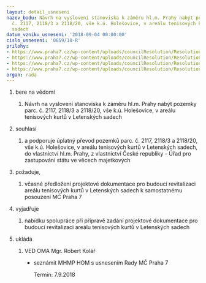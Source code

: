 ```yaml
---
layout: detail_usneseni
nazev_bodu: Návrh na vyslovení stanoviska k záměru hl.m. Prahy nabýt pozemky parc.
  č. 2117, 2118/3 a 2118/20, vše k.ú. Holešovice, v areálu tenisových kurtů v Letenských
  sadech
datum_vzniku_usneseni: '2018-09-04 00:00:00'
cislo_usneseni: '0659/18-R'
prilohy:
- https://www.praha7.cz/wp-content/uploads/councilResolution/Resolutions/30212/export/01_HMPkurtyLetnaNabPozemCR~389220.doc
- https://www.praha7.cz/wp-content/uploads/councilResolution/Resolutions/30212/export/02_HMPkurtyLetnaNabPozemCR~389219.pdf
- https://www.praha7.cz/wp-content/uploads/councilResolution/Resolutions/30212/export/03_HMPkurtyLetnaNabPozemCR~389218.pdf
- https://www.praha7.cz/wp-content/uploads/councilResolution/Resolutions/30212/export/export~389554.pdf
organ: rada
---
```

<ol id="urzList" class="urzList_view"><li class="urzClass1" id=""><span name="1">bere na vědomí</span><ol class="urzOlClass decimal "><li class="urzClass2" id="" style="text-align: left;"><span><p>Návrh na vyslovení stanoviska k záměru hl.m. Prahy nabýt pozemky parc. č. 2117, 2118/3 a 2118/20, vše k.ú. Holešovice, v areálu tenisových kurtů v Letenských sadech</p></span></li></ol></li><li class="urzClass1" id=""><span name="26">souhlasí</span><ol class="urzOlClass decimal "><li class="urzClass2" id="" style="text-align: left;"><span><p>a podporuje úplatný převod pozemků parc. č. 2117, 2118/3 a 2118/20, vše k.ú. Holešovice, v areálu tenisových kurtů v Letenských sadech, do vlastnictví hl.m. Prahy, z vlastnictví České republiky - Úřad pro zastupování státu ve věcech majetkových</p></span></li></ol></li><li class="urzClass1" id=""><span name="63">požaduje,</span><ol class="urzOlClass decimal "><li class="urzClass2" id="" style="text-align: left;"><span><p>včasné předložení projektové dokumentace pro budoucí revitalizaci areálu tenisových kurtů&nbsp;v Letenských sadech k samostatnému posouzení MČ Praha 7<br></p></span></li></ol></li><li class="urzClass1" id=""><span name="83">vyjadřuje</span><ol class="urzOlClass decimal "><li class="urzClass2" id="" style="text-align: left;"><span><p>nabídku spolupráce při přípravě zadání projektové dokumentace pro budoucí revitalizaci areálu tenisových kurtů v Letenských sadech</p></span></li></ol></li><li class="urzClass1" id="urzUkoly"><span name="1">ukládá</span><ol class="urzOlClass"><li class="urzClass2"><span><p>VED OMA Mgr. Robert Kolář</p></span><ul class="urzUlClass"><li class="urzClass3"><span><p>seznámit MHMP HOM s usnesením Rady MČ Praha 7</p></span><span class="urzUkolTermin">  Termín:&nbsp;7.9.2018</span></li></ul></li></ol></li></ol>